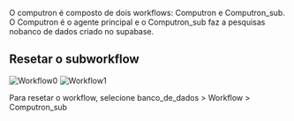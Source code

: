 O computron é composto de dois workflows: Computron e Computron_sub.
O Computron é o agente principal e o Computron_sub faz a pesquisas nobanco de dados criado no supabase.

## Resetar o subworkflow

![Workflow0](https://github.com/user-attachments/assets/547dc5f4-b796-49a8-a475-022c06cf9368)
![Workflow1](https://github.com/user-attachments/assets/b2b40502-f478-48d6-88ae-e9490621c354)

Para resetar o workflow, selecione banco_de_dados > Workflow > Computron_sub
